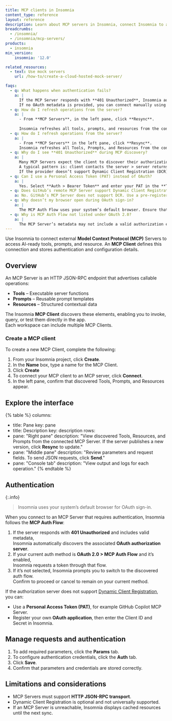 ```yaml
---
title: MCP clients in Insomnia
content_type: reference
layout: reference
description: Learn about MCP servers in Insomnia, connect Insomnia to an MCP Server, and discover available Tools, Prompts, and Resources.
breadcrumbs:
  - /insomnia/
  - /insomnia/mcp-servers/
products:
  - insomnia
min_version:
    insomnia: '12.0'  

related_resources:
  - text: Use mock servers
    url: /how-to/create-a-cloud-hosted-mock-server/

faqs:
  - q: What happens when authentication fails?
    a: |
      If the MCP Server responds with **401 Unauthorized**, Insomnia automatically looks for OAuth metadata and applies the **MCP Auth Flow**.  
      If no OAuth metadata is provided, you can connect manually using a **Personal Access Token (PAT)** or a registered OAuth application.
  - q: How do I refresh operations from the server?
    a: |
      - From **MCP Servers**, in the left pane, click **Resync**.  
      
      Insomnia refreshes all tools, prompts, and resources from the connected MCP Server.
  - q: How do I refresh operations from the server?
    a: |
      - From **MCP Servers** in the left pane, click **Resync**.  
      Insomnia refreshes all Tools, Prompts, and Resources from the connected MCP Server.
  - q: Why do I see **401 Unauthorized** during MCP discovery?
    a: |
      Many MCP Servers expect the client to discover their authorization server first.  
      A typical pattern is: client contacts the server > server returns **401** with metadata > client follows metadata to obtain OAuth endpoints.  
      If the provider doesn’t support Dynamic Client Registration (DCR), then automatic registration fails. Use a pre-registered client or a PAT.
  - q: Can I use a Personal Access Token (PAT) instead of OAuth?
    a: |
      Yes. Select **Auth > Bearer Token** and enter your PAT in the **Token** field.
  - q: Does GitHub’s remote MCP Server support Dynamic Client Registration?
    a: No. GitHub’s MCP Server does not support DCR. Use a pre-registered client or PAT instead.
  - q: Why doesn’t my browser open during OAuth sign-in?
    a: |
      The MCP Auth Flow uses your system’s default browser. Ensure that Insomnia can open URLs using your system browser. The MCP Auth Flow only supports browser-based OAuth.
  - q: Why is MCP Auth Flow not listed under OAuth 2.0?
    a: |
      The MCP Server’s metadata may not include a valid authorization endpoint. Use a **Personal Access Token (PAT)** or **Basic Auth** instead.     
---
```

Use Insomnia to connect external **Model Context Protocol (MCP)** Servers to access AI-ready tools, prompts, and resource. An **MCP Client** defines this connection and stores authentication and configuration details.

## Overview

An MCP Server is an HTTP JSON-RPC endpoint that advertises callable operations:
- **Tools** – Executable server functions  
- **Prompts** – Reusable prompt templates  
- **Resources** – Structured contextual data 

The Insomnia **MCP Client** discovers these elements, enabling you to invoke, query, or test them directly in the app.  
Each workspace can include multiple MCP Clients.

### Create a MCP client
To create a new MCP Client, complete the following:
1. From your Insomnia project, click **Create**.
1. In the **Name** box, type a name for the MCP Client.
1. Click **Create** 
1. To connect your MCP client to an MCP server, click **Connect**.
1. In the left pane, confirm that discovered Tools, Prompts, and Resources appear.

## Explore the interface

{% table %}
columns:
  - title: Pane
    key: pane
  - title: Description
    key: description
rows:
  - pane: "Right pane"
    description: "View discovered Tools, Resources, and Prompts from the connected MCP Server. If the server publishes a new version, click **Resync** to update."
  - pane: "Middle pane"
    description: "Review parameters and request fields. To send JSON requests, click **Send**."
  - pane: "Console tab"
    description: "View output and logs for each operation."
{% endtable %}

## Authentication

{:.info}
> Insomnia uses your system’s default browser for OAuth sign-in.

When you connect to an MCP Server that requires authentication, Insomnia follows the **MCP Auth Flow**:

1. If the server responds with **401 Unauthorized** and includes valid metadata,  
   Insomnia automatically discovers the associated **OAuth authorization server**.
2. If your current auth method is **OAuth 2.0 > MCP Auth Flow** and it’s enabled,  
   Insomnia requests a token through that flow.
3. If it’s not selected, Insomnia prompts you to switch to the discovered auth flow.  
   Confirm to proceed or cancel to remain on your current method.

If the authorization server does not support [Dynamic Client Registration](/dev-portal/dynamic-client-registration/), you can:
- Use a **Personal Access Token (PAT)**, for example GitHub Copilot MCP Server.  
- Register your own **OAuth application**, then enter the Client ID and Secret in Insomnia.

## Manage requests and authentication
1. To add required parameters, click the **Params** tab.   
2. To configure authentication credentials, click the **Auth** tab.  
3. Click **Save**.  
4. Confirm that parameters and credentials are stored correctly.

## Limitations and considerations

- MCP Servers must support **HTTP JSON-RPC transport**.  
- Dynamic Client Registration is optional and not universally supported.  
- If an MCP Server is unreachable, Insomnia displays cached resources until the next sync.  

